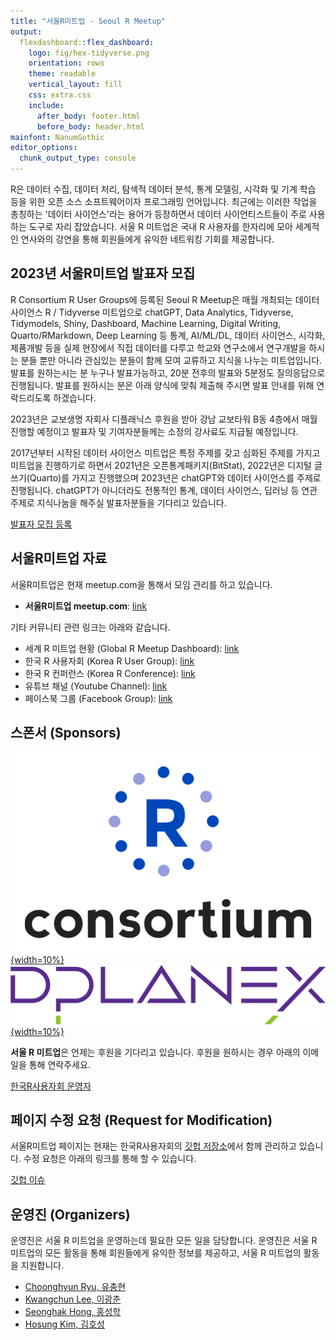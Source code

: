 ```yaml
---
title: "서울R미트업 - Seoul R Meetup"
output:
  flexdashboard::flex_dashboard:
    logo: fig/hex-tidyverse.png
    orientation: rows
    theme: readable
    vertical_layout: fill
    css: extra.css
    include:
      after_body: footer.html
      before_body: header.html
mainfont: NanumGothic
editor_options:
  chunk_output_type: console
---
```





R은 데이터 수집, 데이터 처리, 탐색적 데이터 분석, 통계 모델링, 시각화 및 기계 학습 등을 위한 오픈 소스 소프트웨어이자 프로그래밍 언어입니다. 최근에는 이러한 작업을 총칭하는 '데이터 사이언스'라는 용어가 등장하면서 데이터 사이언티스트들이 주로 사용하는 도구로 자리 잡았습니다. 서울 R 미트업은 국내 R 사용자를 한자리에 모아 세계적인 연사와의 강연을 통해 회원들에게 유익한 네트워킹 기회를 제공합니다.

## 2023년 서울R미트업 발표자 모집

R Consortium R User Groups에 등록된 Seoul R Meetup은 매월 개최되는 데이터 사이언스 R / Tidyverse 미트업으로 chatGPT, Data Analytics, Tidyverse, Tidymodels, Shiny, Dashboard, Machine Learning, Digital Writing, Quarto/RMarkdown, Deep Learning 등 통계, AI/ML/DL, 데이터 사이언스, 시각화, 제품개발 등을 실제 현장에서 직접 데이터를 다루고 학교와 연구소에서 연구개발을 하시는 분들 뿐만 아니라 관심있는 분들이 함께 모여 교류하고 지식을 나누는 미트업입니다. 발표를 원하는시는 분 누구나 발표가능하고, 20분 전후의 발표와 5분정도 질의응답으로 진행됩니다. 발표를 원하시는 분은 아래 양식에 맞춰 제출해 주시면 발표 안내를 위해 연락드리도록 하겠습니다.

2023년은 교보생명 자회사 디플래닉스 후원을 받아 강남 교보타워 B동 4층에서 매월 진행할 예정이고 발표자 및 기여자분들께는 소정의 강사료도 지급될 예정입니다.

2017년부터 시작된 데이터 사이언스 미트업은 특정 주제를 갖고 심화된 주제를 가지고 미트업을 진행하기로 하면서 2021년은 오픈통계패키지(BitStat), 2022년은 디지털 글쓰기(Quarto)를 가지고 진행했으며 2023년은 chatGPT와 데이터 사이언스를 주제로 진행됩니다. chatGPT가 아니더라도 전통적인 통계, 데이터 사이언스, 딥러닝 등 연관 주제로 지식나눔을 해주실 발표자분들을 기다리고 있습니다.

[발표자 모집 등록](https://forms.gle/pcr8y54jRMBz3pDa9)

## 서울R미트업 자료

서울R미트업은 현재 meetup.com을 통해서 모임 관리를 하고 있습니다.

- **서울R미트업 meetup.com**: [link](https://www.meetup.com/seoul-r-meetup)

기타 커뮤니티 관련 링크는 아래와 같습니다.

- 세계 R 미트업 현황 (Global R Meetup Dashboard): [link](https://r-community.org/usergroups/)
- 한국 R 사용자회 (Korea R User Group): [link](https://r2bit.com/)
- 한국 R 컨퍼런스 (Korea R Conference): [link](https://use-r.kr/)
- 유튜브 채널 (Youtube Channel): [link](https://www.youtube.com/channel/UCW-epmIvjBEhhVXw_F0Nqbw)
- 페이스북 그룹 (Facebook Group): [link](https://www.facebook.com/groups/tidyverse)

## 스폰서 (Sponsors)

[![](../fig/R_Consortium-logo-vertical-color.png){width=10%}](https://www.r-consortium.org/)
[![](../fig/dplanex_EN.png){width=10%}](https://www.dplanex.com/)

**서울 R 미트업**은 언제는 후원을 기다리고 있습니다. 후원을 원하시는 경우 아래의 이메일을 통해 연락주세요.

[한국R사용자회 운영자](mailto:admin@r2bit.com)

## 페이지 수정 요청 (Request for Modification)

서울R미트업 페이지는 현재는 한국R사용자회의 [깃헙 저장소](https://github.com/bit2r/bit2r.github.io)에서 함께 관리하고 있습니다.
수정 요청은 아래의 링크를 통해 할 수 있습니다.

[깃헙 이슈](https://github.com/bit2r/seoul-r/issues)

## 운영진 (Organizers)

운영진은 서울 R 미트업을 운영하는데 필요한 모든 일을 담당합니다. 운영진은 서울 R 미트업의 모든 활동을 통해 회원들에게 유익한 정보를 제공하고, 서울 R 미트업의 활동을 지원합니다.

- [Choonghyun Ryu, 유충현](https://github.com/choonghyunryu)
- [Kwangchun Lee, 이광춘](https://github.com/statkclee)
- [Seonghak Hong, 홍성학](https://github.com/euriion/)
- [Hosung Kim, 김호성](https://github.com/joygram/)


